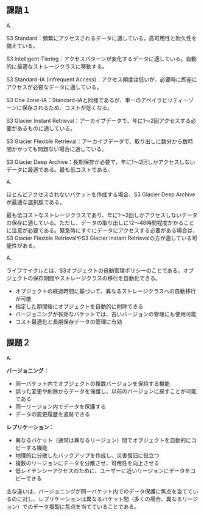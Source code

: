 ## 課題１

A.

S3 Standard：頻繁にアクセスされるデータに適している。高可用性と耐久性を備えている。

S3 Intelligent-Tiering：アクセスパターンが変化するデータに適している。自動的に最適なストレージクラスに移動する。

S3 Standard-IA (Infrequent Access)：アクセス頻度は低いが、必要時に即座にアクセスが必要なデータに適している。

S3 One Zone-IA：Standard-IAと同様であるが、単一のアベイラビリティーゾーンに保存されるため、コストが低くなる。

S3 Glacier Instant Retrieval：アーカイブデータで、年に1〜2回アクセスする必要があるものに適している。

S3 Glacier Flexible Retrieval：アーカイブデータで、取り出しに数分から数時間かかっても問題ない場合に適している。

S3 Glacier Deep Archive：長期保存が必要で、年に1〜2回しかアクセスしないデータに最適である。最も低コストである。

A.

ほとんどアクセスされないバケットを作成する場合、S3 Glacier Deep Archiveが最適な選択肢である。

最も低コストなストレージクラスであり、年に1〜2回しかアクセスしないデータの保存に適している。ただし、データの取り出しに12〜48時間程度かかることに注意が必要である。緊急時にすぐにデータにアクセスする必要がある場合は、S3 Glacier Flexible RetrievalやS3 Glacier Instant Retrievalの方が適している可能性がある。

A.

ライフサイクルとは、S3オブジェクトの自動管理ポリシーのことである。オブジェクトの保存期間やストレージクラスの移行を自動化できる。

- オブジェクトの経過時間に基づいて、異なるストレージクラスへの自動移行が可能
- 指定した期間後にオブジェクトを自動的に削除できる
- バージョニングが有効なバケットでは、古いバージョンの管理にも使用可能
- コスト最適化と長期保存データの管理に有効

## 課題２
A.

**バージョニング：**

- 同一バケット内でオブジェクトの複数バージョンを保持する機能
- 誤った変更や削除からデータを保護し、以前のバージョンに戻すことが可能である
- 同一リージョン内でデータを保護する
- データの変更履歴を追跡できる

**レプリケーション：**

- 異なるバケット（通常は異なるリージョン）間でオブジェクトを自動的にコピーする機能
- 地理的に分散したバックアップを作成し、災害復旧に役立つ
- 複数のリージョンにデータを分散させ、可用性を向上させる
- 低レイテンシーアクセスのために、ユーザーに近いリージョンにデータをコピーできる

主な違いは、バージョニングが同一バケット内でのデータ保護に焦点を当てているのに対し、レプリケーションは異なるバケット間（多くの場合、異なるリージョン）でのデータ複製に焦点を当てていることである。

